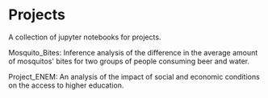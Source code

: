 # Projects

A collection of jupyter notebooks for projects.

Mosquito_Bites: Inference analysis of the difference in the average amount of mosquitos' bites for two groups of people consuming beer and water.

Project_ENEM: An analysis of the impact of social and economic conditions on the access to higher education. 
